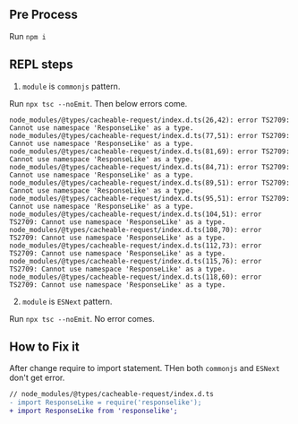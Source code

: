 ## Pre Process

Run `npm i`

## REPL steps

1. `module` is `commonjs` pattern.

Run `npx tsc --noEmit`.
Then below errors come.

```
node_modules/@types/cacheable-request/index.d.ts(26,42): error TS2709: Cannot use namespace 'ResponseLike' as a type.
node_modules/@types/cacheable-request/index.d.ts(77,51): error TS2709: Cannot use namespace 'ResponseLike' as a type.
node_modules/@types/cacheable-request/index.d.ts(81,69): error TS2709: Cannot use namespace 'ResponseLike' as a type.
node_modules/@types/cacheable-request/index.d.ts(84,71): error TS2709: Cannot use namespace 'ResponseLike' as a type.
node_modules/@types/cacheable-request/index.d.ts(89,51): error TS2709: Cannot use namespace 'ResponseLike' as a type.
node_modules/@types/cacheable-request/index.d.ts(95,51): error TS2709: Cannot use namespace 'ResponseLike' as a type.
node_modules/@types/cacheable-request/index.d.ts(104,51): error TS2709: Cannot use namespace 'ResponseLike' as a type.
node_modules/@types/cacheable-request/index.d.ts(108,70): error TS2709: Cannot use namespace 'ResponseLike' as a type.
node_modules/@types/cacheable-request/index.d.ts(112,73): error TS2709: Cannot use namespace 'ResponseLike' as a type.
node_modules/@types/cacheable-request/index.d.ts(115,76): error TS2709: Cannot use namespace 'ResponseLike' as a type.
node_modules/@types/cacheable-request/index.d.ts(118,60): error TS2709: Cannot use namespace 'ResponseLike' as a type.
```

2. `module` is `ESNext` pattern.

Run `npx tsc --noEmit`.
No error comes.

## How to Fix it

After change require to import statement.
THen both `commonjs` and `ESNext` don't get error.

```diff
// node_modules/@types/cacheable-request/index.d.ts
- import ResponseLike = require('responselike');
+ import ResponseLike from 'responselike';

```
